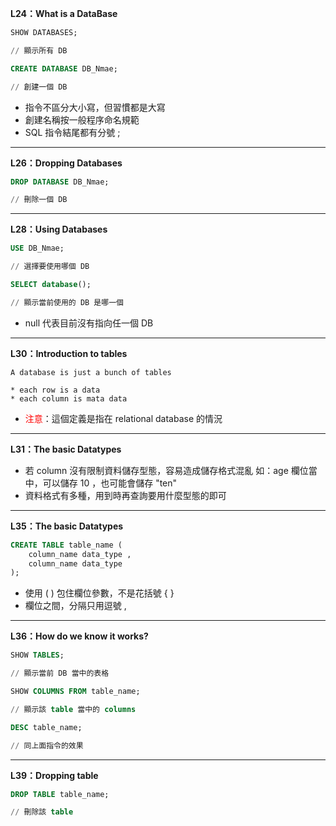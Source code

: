 **L24：What is a DataBase**

```SQL
SHOW DATABASES;

// 顯示所有 DB
```

```SQL
CREATE DATABASE DB_Nmae;

// 創建一個 DB
```
* 指令不區分大小寫，但習慣都是大寫
* 創建名稱按一般程序命名規範
* SQL 指令結尾都有分號 ;

---

**L26：Dropping Databases**

```SQL
DROP DATABASE DB_Nmae;

// 刪除一個 DB
```

---

**L28：Using Databases**

```SQL
USE DB_Nmae;

// 選擇要使用哪個 DB
```

```SQL
SELECT database();

// 顯示當前使用的 DB 是哪一個
```
* null 代表目前沒有指向任一個 DB

---

**L30：Introduction to tables**

```
A database is just a bunch of tables

* each row is a data
* each column is mata data 
```
* <font color="#FF0000">注意</font>：這個定義是指在 relational database 的情況

---

**L31：The basic Datatypes**

* 若 column 沒有限制資料儲存型態，容易造成儲存格式混亂
  如：age 欄位當中，可以儲存 10 ，也可能會儲存 "ten"
  <br/>
* 資料格式有多種，用到時再查詢要用什麼型態的即可

---

**L35：The basic Datatypes**

```SQL
CREATE TABLE table_name (
    column_name data_type ,
    column_name data_type
);
```
* 使用 ( ) 包住欄位參數，不是花括號 { }
* 欄位之間，分隔只用逗號 , 

---

**L36：How do we know it works?**

```SQL
SHOW TABLES;

// 顯示當前 DB 當中的表格 
```

```SQL
SHOW COLUMNS FROM table_name;

// 顯示該 table 當中的 columns 
```

```SQL
DESC table_name;

// 同上面指令的效果
```

---

**L39：Dropping table**

```SQL
DROP TABLE table_name;

// 刪除該 table
```